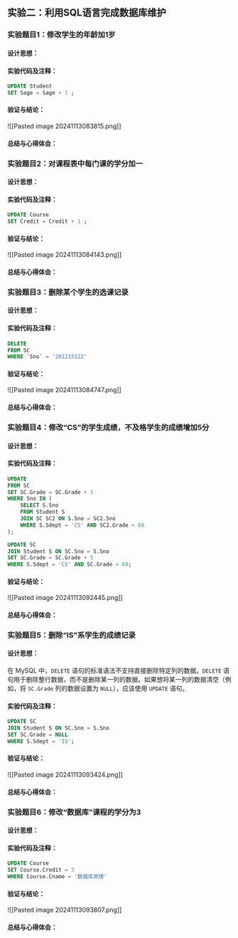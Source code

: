 ## 实验二：利用SQL语言完成数据库维护

### 实验题目1：修改学生的年龄加1岁
#### 设计思想：
#### 实验代码及注释：
```sql
UPDATE Student
SET Sage = Sage + 1 ;
```



#### 验证与结论：
![[Pasted image 20241113083815.png]]
#### 总结与心得体会：

### 实验题目2：对课程表中每门课的学分加一
#### 设计思想：
#### 实验代码及注释：
```sql
UPDATE Course
SET Credit = Credit + 1 ;
```
#### 验证与结论：
![[Pasted image 20241113084143.png]]
#### 总结与心得体会：

### 实验题目3：删除某个学生的选课记录
#### 设计思想：
#### 实验代码及注释：
```sql
DELETE 
FROM SC
WHERE `Sno` = '201215122'
```
#### 验证与结论：
![[Pasted image 20241113084747.png]]
#### 总结与心得体会：

### 实验题目4：修改“CS”的学生成绩，不及格学生的成绩增加5分
#### 设计思想：
#### 实验代码及注释：
```sql
UPDATE 
FROM SC 
SET SC.Grade = SC.Grade + 5
WHERE Sno IN (
	SELECT S.Sno 
	FROM Student S
	JOIN SC SC2 ON S.Sno = SC2.Sno 
	WHERE S.Sdept = 'CS' AND SC2.Grade < 60
);

UPDATE SC
JOIN Student S ON SC.Sno = S.Sno
SET SC.Grade = SC.Grade + 5
WHERE S.Sdept = 'CS' AND SC.Grade < 60;
```
#### 验证与结论：
![[Pasted image 20241113092445.png]]

#### 总结与心得体会：

### 实验题目5：删除“IS”系学生的成绩记录
#### 设计思想：
在 MySQL 中，`DELETE` 语句的标准语法不支持直接删除特定列的数据。`DELETE` 语句用于删除整行数据，而不是删除某一列的数据。如果想将某一列的数据清空（例如，将 `SC.Grade` 列的数据设置为 `NULL`），应该使用 `UPDATE` 语句。
#### 实验代码及注释：
```SQL
UPDATE SC
JOIN Student S ON SC.Sno = S.Sno
SET SC.Grade = NULL
WHERE S.Sdept = 'IS';
```
#### 验证与结论：
![[Pasted image 20241113093424.png]]
#### 总结与心得体会：

### 实验题目6：修改“数据库”课程的学分为3
#### 设计思想：
#### 实验代码及注释：
```SQL
UPDATE Course
SET Course.Credit = 3
WHERE Course.Cname = '数据库原理'
```
#### 验证与结论：
![[Pasted image 20241113093807.png]]
#### 总结与心得体会：